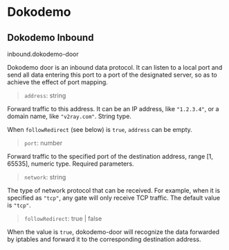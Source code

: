 # Dokodemo

## Dokodemo Inbound
inbound.dokodemo-door

Dokodemo door is an inbound data protocol. It can listen to a local port and send all data entering this port to a port of the designated server, so as to achieve the effect of port mapping.

> `address`: string

Forward traffic to this address. It can be an IP address, like `"1.2.3.4"`, or a domain name, like `"v2ray.com"`. String type.

When `followRedirect` (see below) is `true`, `address` can be empty.

> `port`: number

Forward traffic to the specified port of the destination address, range \[1, 65535\], numeric type. Required parameters.

> `network`: string

The type of network protocol that can be received. For example, when it is specified as `"tcp"`, any gate will only receive TCP traffic. The default value is `"tcp"`.

> `followRedirect`: true | false

When the value is `true`, dokodemo-door will recognize the data forwarded by iptables and forward it to the corresponding destination address. 
